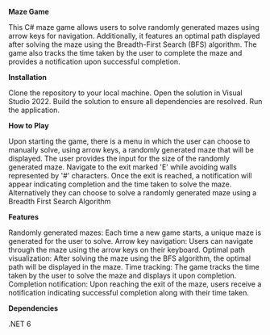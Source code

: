 **Maze Game**

This C# maze game allows users to solve randomly generated mazes using arrow keys for navigation. Additionally, it features an optimal path displayed after solving the maze using the Breadth-First Search (BFS) algorithm. The game also tracks the time taken by the user to complete the maze and provides a notification upon successful completion.

**Installation**

Clone the repository to your local machine.
Open the solution in Visual Studio 2022.
Build the solution to ensure all dependencies are resolved.
Run the application.

**How to Play**

Upon starting the game, there is a menu in which the user can choose to manually solve, using arrow keys, a randomly generated maze that will be displayed.
The user provides the input for the size of the randomly generated maze.
Navigate to the exit marked 'E' while avoiding walls represented by '#' characters.
Once the exit is reached, a notification will appear indicating completion and the time taken to solve the maze.
Alternatively they can choose to solve a randomly generated maze using a Breadth First Search Algorithm

**Features**

Randomly generated mazes: Each time a new game starts, a unique maze is generated for the user to solve.
Arrow key navigation: Users can navigate through the maze using the arrow keys on their keyboard.
Optimal path visualization: After solving the maze using the BFS algorithm, the optimal path will be displayed in the maze.
Time tracking: The game tracks the time taken by the user to solve the maze and displays it upon completion.
Completion notification: Upon reaching the exit of the maze, users receive a notification indicating successful completion along with their time taken.

**Dependencies**

.NET 6

